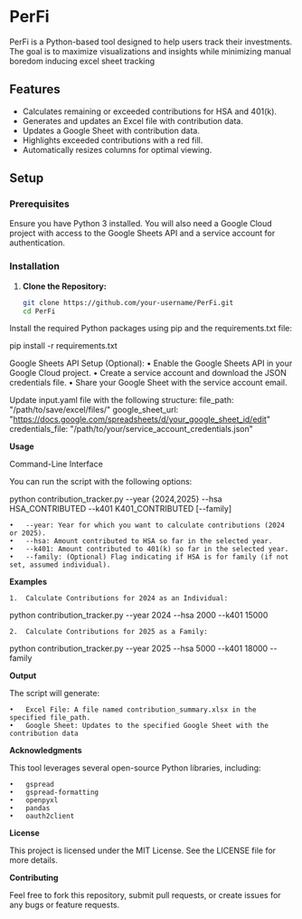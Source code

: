 # PerFi
PerFi is a Python-based tool designed to help users track their investments. 
The goal is to maximize visualizations and insights while minimizing manual boredom inducing excel sheet tracking

## Features

- Calculates remaining or exceeded contributions for HSA and 401(k).
- Generates and updates an Excel file with contribution data.
- Updates a Google Sheet with contribution data.
- Highlights exceeded contributions with a red fill.
- Automatically resizes columns for optimal viewing.

## Setup

### Prerequisites

Ensure you have Python 3 installed. You will also need a Google Cloud project with access to the Google Sheets API and a service account for authentication.

### Installation

1. **Clone the Repository:**

   ```bash
   git clone https://github.com/your-username/PerFi.git
   cd PerFi
   
Install the required Python packages using pip and the requirements.txt file:
   
   pip install -r requirements.txt

Google Sheets API Setup (Optional):
	•	Enable the Google Sheets API in your Google Cloud project.
	•	Create a service account and download the JSON credentials file.
	•	Share your Google Sheet with the service account email.

Update input.yaml file with the following structure:
  file_path: "/path/to/save/excel/files/"
  google_sheet_url: "https://docs.google.com/spreadsheets/d/your_google_sheet_id/edit"
  credentials_file: "/path/to/your/service_account_credentials.json"

**Usage**

Command-Line Interface

You can run the script with the following options:

python contribution_tracker.py --year {2024,2025} --hsa HSA_CONTRIBUTED --k401 K401_CONTRIBUTED [--family]

	•	--year: Year for which you want to calculate contributions (2024 or 2025).
	•	--hsa: Amount contributed to HSA so far in the selected year.
	•	--k401: Amount contributed to 401(k) so far in the selected year.
	•	--family: (Optional) Flag indicating if HSA is for family (if not set, assumed individual).

**Examples**

	1.	Calculate Contributions for 2024 as an Individual:
 python contribution_tracker.py --year 2024 --hsa 2000 --k401 15000

	2.	Calculate Contributions for 2025 as a Family:
 python contribution_tracker.py --year 2025 --hsa 5000 --k401 18000 --family

**Output**

The script will generate:

	•	Excel File: A file named contribution_summary.xlsx in the specified file_path.
	•	Google Sheet: Updates to the specified Google Sheet with the contribution data

**Acknowledgments**

This tool leverages several open-source Python libraries, including:

	•	gspread
	•	gspread-formatting
	•	openpyxl
	•	pandas
	•	oauth2client

**License**

This project is licensed under the MIT License. See the LICENSE file for more details.

**Contributing**

Feel free to fork this repository, submit pull requests, or create issues for any bugs or feature requests.


